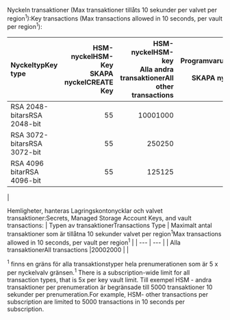 <span data-ttu-id="6c71d-101">Nyckeln transaktioner (Max transaktioner tillåts 10 sekunder per valvet per region<sup>1</sup>):</span><span class="sxs-lookup"><span data-stu-id="6c71d-101">Key transactions (Max transactions allowed in 10 seconds, per vault per region<sup>1</sup>):</span></span>

|<span data-ttu-id="6c71d-102">Nyckeltyp</span><span class="sxs-lookup"><span data-stu-id="6c71d-102">Key type</span></span>|<span data-ttu-id="6c71d-103">HSM-nyckel</span><span class="sxs-lookup"><span data-stu-id="6c71d-103">HSM-Key</span></span><br><span data-ttu-id="6c71d-104">SKAPA nyckel</span><span class="sxs-lookup"><span data-stu-id="6c71d-104">CREATE Key</span></span>|<span data-ttu-id="6c71d-105">HSM-nyckel</span><span class="sxs-lookup"><span data-stu-id="6c71d-105">HSM-key</span></span><br><span data-ttu-id="6c71d-106">Alla andra transaktioner</span><span class="sxs-lookup"><span data-stu-id="6c71d-106">All other transactions</span></span>|<span data-ttu-id="6c71d-107">Programvarunyckel</span><span class="sxs-lookup"><span data-stu-id="6c71d-107">Software-key</span></span><br><span data-ttu-id="6c71d-108">SKAPA nyckel</span><span class="sxs-lookup"><span data-stu-id="6c71d-108">CREATE Key</span></span>|<span data-ttu-id="6c71d-109">Programvarunyckel</span><span class="sxs-lookup"><span data-stu-id="6c71d-109">Software-key</span></span><br><span data-ttu-id="6c71d-110">Alla andra transaktioner</span><span class="sxs-lookup"><span data-stu-id="6c71d-110">All other transactions</span></span>|
|:---|---:|---:|---:|---:|
|<span data-ttu-id="6c71d-111">RSA 2048-bitars</span><span class="sxs-lookup"><span data-stu-id="6c71d-111">RSA 2048-bit</span></span>|<span data-ttu-id="6c71d-112">5</span><span class="sxs-lookup"><span data-stu-id="6c71d-112">5</span></span>|<span data-ttu-id="6c71d-113">1000</span><span class="sxs-lookup"><span data-stu-id="6c71d-113">1000</span></span>|<span data-ttu-id="6c71d-114">10</span><span class="sxs-lookup"><span data-stu-id="6c71d-114">10</span></span>|<span data-ttu-id="6c71d-115">2000</span><span class="sxs-lookup"><span data-stu-id="6c71d-115">2000</span></span>|
|<span data-ttu-id="6c71d-116">RSA 3072-bitars</span><span class="sxs-lookup"><span data-stu-id="6c71d-116">RSA 3072-bit</span></span>|<span data-ttu-id="6c71d-117">5</span><span class="sxs-lookup"><span data-stu-id="6c71d-117">5</span></span>|<span data-ttu-id="6c71d-118">250</span><span class="sxs-lookup"><span data-stu-id="6c71d-118">250</span></span>|<span data-ttu-id="6c71d-119">10</span><span class="sxs-lookup"><span data-stu-id="6c71d-119">10</span></span>|<span data-ttu-id="6c71d-120">500</span><span class="sxs-lookup"><span data-stu-id="6c71d-120">500</span></span>|
|<span data-ttu-id="6c71d-121">RSA 4096 bitar</span><span class="sxs-lookup"><span data-stu-id="6c71d-121">RSA 4096-bit</span></span>|<span data-ttu-id="6c71d-122">5</span><span class="sxs-lookup"><span data-stu-id="6c71d-122">5</span></span>|<span data-ttu-id="6c71d-123">125</span><span class="sxs-lookup"><span data-stu-id="6c71d-123">125</span></span>|<span data-ttu-id="6c71d-124">10</span><span class="sxs-lookup"><span data-stu-id="6c71d-124">10</span></span>|<span data-ttu-id="6c71d-125">250</span><span class="sxs-lookup"><span data-stu-id="6c71d-125">250</span></span>|
|

<span data-ttu-id="6c71d-126">Hemligheter, hanteras Lagringskontonycklar och valvet transaktioner:</span><span class="sxs-lookup"><span data-stu-id="6c71d-126">Secrets, Managed Storage Account Keys, and vault transactions:</span></span>
| <span data-ttu-id="6c71d-127">Typen av transaktioner</span><span class="sxs-lookup"><span data-stu-id="6c71d-127">Transactions Type</span></span> | <span data-ttu-id="6c71d-128">Maximalt antal transaktioner som är tillåtna 10 sekunder valvet per region<sup>1</sup></span><span class="sxs-lookup"><span data-stu-id="6c71d-128">Max transactions allowed in 10 seconds, per vault per region<sup>1</sup></span></span> |
| --- | --- |
| <span data-ttu-id="6c71d-129">Alla transaktioner</span><span class="sxs-lookup"><span data-stu-id="6c71d-129">All transactions</span></span> |<span data-ttu-id="6c71d-130">2000</span><span class="sxs-lookup"><span data-stu-id="6c71d-130">2000</span></span> |
|

<span data-ttu-id="6c71d-131"><sup>1</sup> finns en gräns för alla transaktionstyper hela prenumerationen som är 5 x per nyckelvalv gränsen.</span><span class="sxs-lookup"><span data-stu-id="6c71d-131"><sup>1</sup> There is a subscription-wide limit for all transaction types, that is 5x per key vault limit.</span></span> <span data-ttu-id="6c71d-132">Till exempel HSM - andra transaktioner per prenumeration är begränsade till 5000 transaktioner 10 sekunder per prenumeration.</span><span class="sxs-lookup"><span data-stu-id="6c71d-132">For example, HSM- other transactions per subscription are limited to 5000 transactions in 10 seconds per subscription.</span></span>
